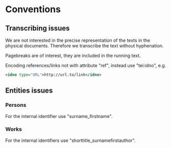 # Conventions

## Transcribing issues

We are not interested in the precise representation of the texts in the physical documents. Therefore we transcribe the text without hyphenation.

Pagebreaks are of interest, they are included in the running text.

Encoding references/links not with attribute "ref", instead use "tei:idno", e.g. 
``` xml
<idno type="URL">http://url.to/link</idno> 
```

## Entities issues

### Persons

For the internal identifier use "surname_firstname".

### Works

For the internal identifiers use "shorttitle_surnamefirstauthor".
